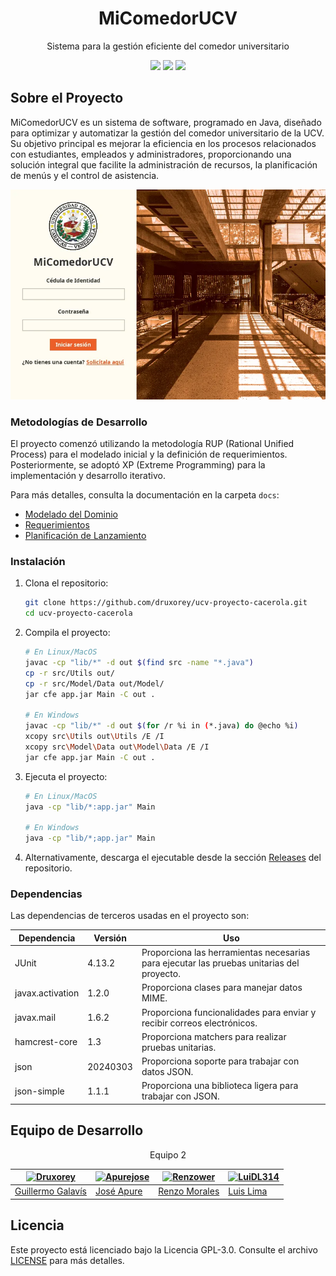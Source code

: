 <h1 align="center">MiComedorUCV</h1>

<p align="center">Sistema para la gestión eficiente del comedor universitario</p>

<p align="center">
<a href="docs/DEVELOPMENT.md"><img src="https://img.shields.io/badge/development%20guide-BD93F9?style=for-the-badge"></a>
<a href="#instalación"><img src="https://img.shields.io/badge/installation-FF79C6?style=for-the-badge"></a>
<a href="#dependencias"><img src="https://img.shields.io/badge/dependencies-BD93F9?style=for-the-badge"></a>

## Sobre el Proyecto

MiComedorUCV es un sistema de software, programado en Java, diseñado para optimizar y automatizar la gestión del comedor universitario de la UCV. Su objetivo principal es mejorar la eficiencia en los procesos relacionados con estudiantes, empleados y administradores, proporcionando una solución integral que facilite la administración de recursos, la planificación de menús y el control de asistencia.

![Application Screenshot](/docs/banner.webp)

### Metodologías de Desarrollo

El proyecto comenzó utilizando la metodología RUP (Rational Unified Process) para el modelado inicial y la definición de requerimientos. Posteriormente, se adoptó XP (Extreme Programming) para la implementación y desarrollo iterativo.

Para más detalles, consulta la documentación en la carpeta `docs`:

- [Modelado del Dominio](docs/01-domain-modeling/)
- [Requerimientos](docs/02-requeriments-discipline/)
- [Planificación de Lanzamiento](docs/03-release-planification/)

### Instalación

1. Clona el repositorio:
	```bash
	git clone https://github.com/druxorey/ucv-proyecto-cacerola.git
	cd ucv-proyecto-cacerola
	```

2. Compila el proyecto:
   ```bash
   # En Linux/MacOS
   javac -cp "lib/*" -d out $(find src -name "*.java")
   cp -r src/Utils out/
   cp -r src/Model/Data out/Model/
   jar cfe app.jar Main -C out .

   # En Windows
   javac -cp "lib/*" -d out $(for /r %i in (*.java) do @echo %i)
   xcopy src\Utils out\Utils /E /I
   xcopy src\Model\Data out\Model\Data /E /I
   jar cfe app.jar Main -C out .
   ```

3. Ejecuta el proyecto:
   ```bash
   # En Linux/MacOS
   java -cp "lib/*:app.jar" Main

   # En Windows
   java -cp "lib/*;app.jar" Main

4. Alternativamente, descarga el ejecutable desde la sección [Releases](https://github.com/druxorey/ucv-proyecto-cacerola/releases) del repositorio.

### Dependencias

Las dependencias de terceros usadas en el proyecto son:

Dependencia          | Versión    | Uso
---------------------|------------|-------------------------------------------------
JUnit               | 4.13.2     | Proporciona las herramientas necesarias para ejecutar las pruebas unitarias del proyecto.
javax.activation    | 1.2.0      | Proporciona clases para manejar datos MIME.
javax.mail          | 1.6.2      | Proporciona funcionalidades para enviar y recibir correos electrónicos.
hamcrest-core       | 1.3        | Proporciona matchers para realizar pruebas unitarias.
json                | 20240303   | Proporciona soporte para trabajar con datos JSON.
json-simple         | 1.1.1      | Proporciona una biblioteca ligera para trabajar con JSON.


## Equipo de Desarrollo

<p align="center">Equipo 2</p>


| [![Druxorey](https://github.com/druxorey.png?size=400)](https://github.com/druxorey) | [![Apurejose](https://github.com/Apurejose.png?size=450)](https://github.com/Apurejose) | [![Renzower](https://github.com/Renzower.png?size=100)](https://github.com/Renzower) | [![LuiDL314](https://github.com/LuiDL314.png?size=100)](https://github.com/LuiDL314) |
| ------------------------------------------------------------------------------------ | ------------------------------------------------------------------------------------- | ------------------------------------------------------------------------------------ | ------------------------------------------------------------------------------------ |
| [Guillermo Galavís](https://github.com/druxorey)                                              | [José Apure](https://github.com/Apurejose)                                             | [Renzo Morales](https://github.com/Renzower)                                              | [Luis Lima](https://github.com/LuiDL314)                                              |

## Licencia

Este proyecto está licenciado bajo la Licencia GPL-3.0. Consulte el archivo [LICENSE](LICENSE) para más detalles.
